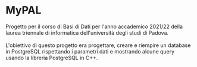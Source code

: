 # MyPAL
Progetto per il corso di Basi di Dati per l'anno accademico 2021/22 della laurea triennale di informatica dell'università degli studi di Padova.    
\
L'obiettivo di questo progetto era progettare, creare e riempire un database in PostgreSQL rispettando i parametri dati e mostrando alcune query usando la libreria PostgreSQL in C++.

